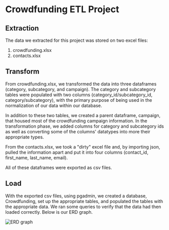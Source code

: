 # Crowdfunding ETL Project

## Extraction

The data we extracted for this project was stored on two excel files:
  
  1. crowdfunding.xlsx
  2. contacts.xlsx

## Transform

From crowdfunding.xlsx, we transformed the data into three dataframes (category, subcategory, and campaign). The category and subcategory tables were populated with two columns (category_id/subcategory_id, category/subcategory), with the primary purpose of being used in the normalization of our data within our database.

In addition to these two tables, we created a parent dataframe, campaign, that housed most of the crowdfunding campaign information. In the transformation phase, we added columns for category and subcategory ids as well as converting some of the columns' datatypes into more their appropriate types.

From the contacts.xlsx, we took a "dirty" excel file and, by importing json, pulled the information apart and put it into four columns (contact_id, first_name, last_name, email).

All of these dataframes were exported as csv files.

## Load

With the exported csv files, using pgadmin, we created a database, Crowdfunding, set up the appropriate tables, and populated the tables with the appropriate data. We ran some queries to verify that the data had then loaded correctly. Below is our ERD graph.

![ERD graph](./Outputs/crowdfunding_ERD.pgerd "Crowdfunding ERD graph")

